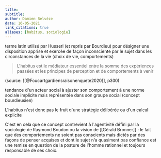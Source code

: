 ```yaml
---
title: 
subtitle:
author: Damien Belvèze
date: 16-05-2021
link_citations: true
aliases: [habitus, sociologie]
---
```

terme latin utilisé par Husserl (et repris par Bourdieu) pour désigner une disposition apprise et exercée de façon inconsciente par le sujet dans les circonstances de la vie (choix de vie, comportements)

>L'habitus est le médiateur essentiel entre la somme des expériences passées et les principes de perception et de comportements à venir

(source: [[@Foucartgardiensraisonenquete2020]], p300)

tendance d'un acteur social à ajuster son comportement à une norme sociale implicite mais représentée dans son groupe social (concept bourdieusien)

L'habitus n'est donc pas le fruit d'une stratégie délibérée ou d'un calcul explicite

C'est en cela que ce concept contrevient à l'agentivité défini par la sociologie de Raymond Boudon ou la vision de [[Gérald Bronner]] : le fait que des comportements ne soient pas conscients mais dictés par des façons de penser acquises et dont le sujet n'a quasiment pas confiance est une remise en question de la posture de l'homme rationnel et toujours responsable de ses choix.